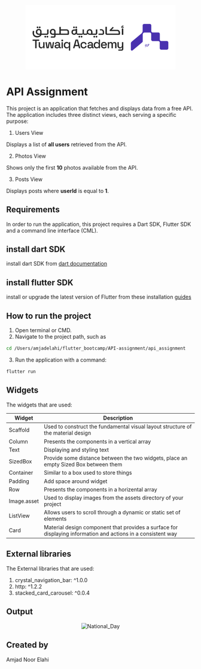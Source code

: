 <p align="center">
<img src="assets/tuwaiq_academy_logo.png" alt="Tuwaiq" width="400"/>
<br/>

# API Assignment 

This project is an application that fetches and displays data from a free API. The application includes three distinct views, each serving a specific purpose:

1. Users View

Displays a list of **all users** retrieved from the API.

2. Photos View

Shows only the first **10** photos available from the API.

3. Posts View

Displays posts where **userId** is equal to **1**.

## Requirements

 In order to run the application, this project requires a Dart SDK, Flutter SDK and a command line interface (CML).

## install dart SDK
 install dart SDK from [dart documentation](https://dart.dev/get-dart)

 ## install flutter SDK
 install or upgrade the latest version of Flutter from these installation [guides](https://docs.flutter.dev/get-started/install)

## How to run the project

1. Open terminal or CMD.
2. Navigate to the project path, such as 
```bash
cd /Users/amjadelahi/flutter_bootcamp/API-assignment/api_assignment
```
 3. Run the application with a command: 
```bash
flutter run
```
 ## Widgets 
The widgets that are used:

| Widget | Description |
| --- | --- |
| Scaffold | Used to construct the fundamental visual layout structure of the material design |
| Column | Presents the components in a vertical array |
| Text | Displaying and styling text |
| SizedBox | Provide some distance between the two widgets, place an empty Sized Box between them |
| Container | Similar to a box used to store things |
| Padding | Add space around widget |
| Row | Presents the components in a horizental array |
| Image.asset | Used to display images from the assets directory of your project |
| ListView | Allows users to scroll through a dynamic or static set of elements |
| Card | Material design component that provides a surface for displaying information and actions in a consistent way |

## External libraries
The External libraries that are used:
1.  crystal_navigation_bar: ^1.0.0
2.  http: ^1.2.2
3.  stacked_card_carousel: ^0.0.4

## Output

<p align="center">
<img src="assets/API_Output.gif" alt="National_Day" width="400"/>
<br/>

## Created by
Amjad Noor Elahi


